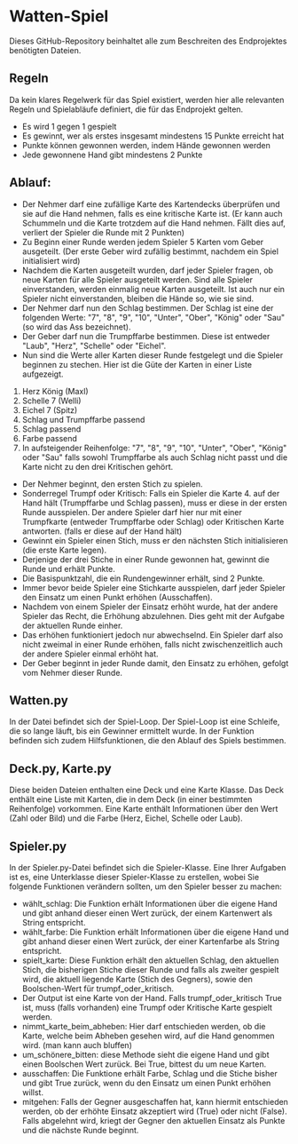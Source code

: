 <h1>Watten-Spiel</h1>

Dieses GitHub-Repository beinhaltet alle zum Beschreiten des Endprojektes benötigten Dateien.

<h2>Regeln</h2>

Da kein klares Regelwerk für das Spiel existiert, werden hier alle relevanten Regeln und Spielabläufe definiert, die für das Endprojekt gelten.
<ul>
    <li>Es wird 1 gegen 1 gespielt</li>
    <li>Es gewinnt, wer als erstes insgesamt mindestens 15 Punkte erreicht hat</li>
    <li>Punkte können gewonnen werden, indem Hände gewonnen werden</li>
    <li>Jede gewonnene Hand gibt mindestens 2 Punkte</li>
</ul>

<h2>Ablauf:</h2>

<ul>
    <li>Der Nehmer darf eine zufällige Karte des Kartendecks überprüfen und sie auf die Hand nehmen, falls es eine kritische Karte ist. (Er kann auch Schummeln und die Karte trotzdem auf die Hand nehmen. Fällt dies auf, verliert der Spieler die Runde mit 2 Punkten)</li>
    <li>Zu Beginn einer Runde werden jedem Spieler 5 Karten vom Geber ausgeteilt. (Der erste Geber wird zufällig bestimmt, nachdem ein Spiel initialisiert wird)</li>
    <li>Nachdem die Karten ausgeteilt wurden, darf jeder Spieler fragen, ob neue Karten für alle Spieler ausgeteilt werden. Sind alle Spieler einverstanden, werden einmalig neue Karten ausgeteilt. Ist auch nur ein Spieler nicht einverstanden, bleiben die Hände so, wie sie sind.</li>
    <li>Der Nehmer darf nun den Schlag bestimmen. Der Schlag ist eine der folgenden Werte: "7", "8", "9", "10", "Unter", "Ober", "König" oder "Sau" (so wird das Ass bezeichnet).</li>
    <li>Der Geber darf nun die Trumpffarbe bestimmen. Diese ist entweder "Laub", "Herz", "Schelle" oder "Eichel".</li>
    <li>Nun sind die Werte aller Karten dieser Runde festgelegt und die Spieler beginnen zu stechen. Hier ist die Güte der Karten in einer Liste aufgezeigt.</li>
</ul>
<ol>
    <li>Herz König (Maxl)</li>
    <li>Schelle 7 (Welli)</li>
    <li>Eichel 7 (Spitz)</li>
    <li>Schlag und Trumpffarbe passend</li>
    <li>Schlag passend</li>
    <li>Farbe passend</li>
    <li>In aufsteigender Reihenfolge: "7", "8", "9", "10", "Unter", "Ober", "König" oder "Sau" falls sowohl Trumpffarbe als auch Schlag nicht passt und die Karte nicht zu den drei Kritischen gehört.</li>
</ol>
<ul>
    <li>Der Nehmer beginnt, den ersten Stich zu spielen.</li>
    <li>Sonderregel Trumpf oder Kritisch: Falls ein Spieler die Karte 4. auf der Hand hält (Trumpffarbe und Schlag passen), muss er diese in der ersten Runde ausspielen. Der andere Spieler darf hier nur mit einer Trumpfkarte (entweder Trumpffarbe oder Schlag) oder Kritischen Karte antworten. (falls er diese auf der Hand hält)</li>
    <li>Gewinnt ein Spieler einen Stich, muss er den nächsten Stich initialisieren (die erste Karte legen).</li>
    <li>Derjenige der drei Stiche in einer Runde gewonnen hat, gewinnt die Runde und erhält Punkte.</li>
    <li>Die Basispunktzahl, die ein Rundengewinner erhält, sind 2 Punkte.</li>
    <li>Immer bevor beide Spieler eine Stichkarte ausspielen, darf jeder Spieler den Einsatz um einen Punkt erhöhen (Ausschaffen).</li>
    <li>Nachdem von einem Spieler der Einsatz erhöht wurde, hat der andere Spieler das Recht, die Erhöhung abzulehnen. Dies geht mit der Aufgabe der aktuellen Runde einher.</li>
    <li>Das erhöhen funktioniert jedoch nur abwechselnd. Ein Spieler darf also nicht zweimal in einer Runde erhöhen, falls nicht zwischenzeitlich auch der andere Spieler einmal erhöht hat.</li>
    <li>Der Geber beginnt in jeder Runde damit, den Einsatz zu erhöhen, gefolgt vom Nehmer dieser Runde.</li>
</ul>
<h2>Watten.py</h2>

In der Datei befindet sich der Spiel-Loop. Der Spiel-Loop ist eine Schleife, die so lange läuft, bis ein Gewinner ermittelt wurde.
In der Funktion befinden sich zudem Hilfsfunktionen, die den Ablauf des Spiels bestimmen.

<h2>Deck.py, Karte.py</h2>

Diese beiden Dateien enthalten eine Deck und eine Karte Klasse.
Das Deck enthält eine Liste mit Karten, die in dem Deck (in einer bestimmten Reihenfolge) vorkommen.
Eine Karte enthält Informationen über den Wert (Zahl oder Bild) und die Farbe (Herz, Eichel, Schelle oder Laub).

<h2>Spieler.py</h2>

In der Spieler.py-Datei befindet sich die Spieler-Klasse.
Eine Ihrer Aufgaben ist es, eine Unterklasse dieser Spieler-Klasse zu erstellen, wobei Sie folgende Funktionen verändern sollten, um den Spieler besser zu machen:
- wählt_schlag: Die Funktion erhält Informationen über die eigene Hand und gibt anhand dieser einen Wert zurück, der einem Kartenwert als String entspricht.
- wählt_farbe: Die Funktion erhält Informationen über die eigene Hand und gibt anhand dieser einen Wert zurück, der einer Kartenfarbe als String entspricht.
- spielt_karte: Diese Funktion erhält den aktuellen Schlag, den aktuellen Stich, die bisherigen Stiche dieser Runde und falls als zweiter gespielt wird, die aktuell liegende Karte (Stich des Gegners), sowie den Boolschen-Wert für trumpf_oder_kritisch.
- Der Output ist eine Karte von der Hand. Falls trumpf_oder_kritisch True ist, muss (falls vorhanden) eine Trumpf oder Kritische Karte gespielt werden.
- nimmt_karte_beim_abheben: Hier darf entschieden werden, ob die Karte, welche beim Abheben gesehen wird, auf die Hand genommen wird. (man kann auch bluffen)
- um_schönere_bitten: diese Methode sieht die eigene Hand und gibt einen Boolschen Wert zurück. Bei True, bittest du um neue Karten.
- ausschaffen: Die Funktione erhält Farbe, Schlag und die Stiche bisher und gibt True zurück, wenn du den Einsatz um einen Punkt erhöhen willst.
- mitgehen: Falls der Gegner ausgeschaffen hat, kann hiermit entschieden werden, ob der erhöhte Einsatz akzeptiert wird (True) oder nicht (False). Falls abgelehnt wird, kriegt der Gegner den aktuellen Einsatz als Punkte und die nächste Runde beginnt.
